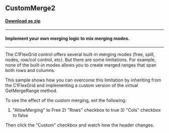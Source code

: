 ## CustomMerge2
#### [Download as zip](https://minhaskamal.github.io/DownGit/#/home?url=https://github.com/GrapeCity/ComponentOne-WinForms-Samples/tree/master/NetFramework\FlexGrid\VB\CustomMerge2)
____
#### Implement your own merging logic to mix merging modes.
____
The C1FlexGrid control offers several built-in merging modes (free, spill, nodes, row/col control, etc). But there are some limitations. For example, none of the built-in modes allows you to create merged ranges that span both rows and columns. 

This sample shows how you can overcome this limitation by inheriting from the C1FlexGrid and implementing a custom version of the virtual GetMergeRange method. 

To see the effect of the custom merging, set the following: 

1) "AllowMerging" to Free 2) "Rows" checkbox to true 3) "Cols" checkbox to false 

Then click the "Custom" checkbox and watch how the header changes. 